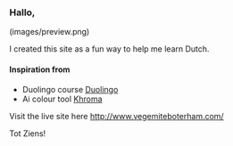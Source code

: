 ### Hallo,

(images/preview.png)

I created this site as a fun way to help me learn Dutch.

#### Inspiration from

- Duolingo course [Duolingo](https://www.duolingo.com/course/nl-NL/en/Learn-Dutch-Online)
- Ai colour tool [Khroma](http://khroma.co/)

Visit the live site here
http://www.vegemiteboterham.com/

Tot Ziens!
